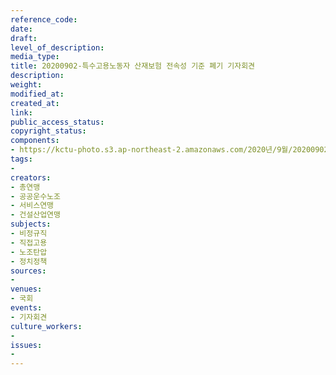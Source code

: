 ```yaml
---
reference_code: 
date: 
draft: 
level_of_description: 
media_type: 
title: 20200902-특수고용노동자 산재보험 전속성 기준 폐기 기자회견
description: 
weight: 
modified_at: 
created_at: 
link: 
public_access_status: 
copyright_status: 
components:
- https://kctu-photo.s3.ap-northeast-2.amazonaws.com/2020년/9월/20200902-특수고용노동자+산재보험+전속성+기준+폐기+기자회견/_W5D0036.jpg
tags:
- 
creators:
- 총연맹
- 공공운수노조
- 서비스연맹
- 건설산업연맹
subjects:
- 비정규직
- 직접고용
- 노조탄압
- 정치정책
sources:
- 
venues:
- 국회
events:
- 기자회견
culture_workers:
- 
issues:
- 
---
```

